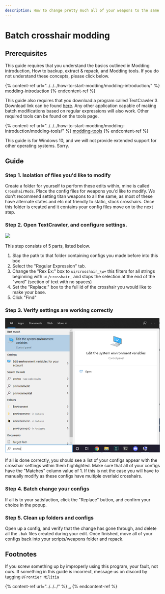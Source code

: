 ```yaml
---
description: How to change pretty much all of your weapons to the same crosshair at once.
---
```


# Batch crosshair modding

## Prerequisites

This guide requires that you understand the basics outlined in Modding introduction, How to backup, extract & repack, and Modding tools. If you do not understand these concepts, please click below.

{% content-ref url="../../../how-to-start-modding/modding-introduction/" %}
[modding-introduction](../../../how-to-start-modding/modding-introduction/)
{% endcontent-ref %}

This guide also requires that you download a program called TextCrawler 3. Download link can be found [here](https://www.digitalvolcano.co.uk/tcdownloads.html). Any other application capable of making batch modifications based on regular expressions will also work. Other required tools can be found on the tools page.

{% content-ref url="../../../how-to-start-modding/modding-introduction/modding-tools/" %}
[modding-tools](../../../how-to-start-modding/modding-introduction/modding-tools/)
{% endcontent-ref %}

This guide is for Windows 10, and we will not provide extended support for other operating systems. Sorry.

## Guide

### Step 1. Isolation of files you'd like to modify

Create a folder for yourself to perform these edits within, mine is called `CrosshairMods`. Place the config files for weapons you'd like to modify. We don't recommend setting titan weapons to all the same, as most of these have alternate states and etc not friendly to static, stock crosshairs. Once this folder is created and it contains your config files move on to the next step.

### Step 2. Open TextCrawler, and configure settings.

![](<../../../.gitbook/assets/image (4) (1).png>)

This step consists of 5 parts, listed below.

1. Slap the path to that folder containing configs you made before into this box
2. Select the "Regular Expression" tab.
3. Change the "Rex Ex:" box to `ui/crosshair_\w+` this filters for all strings beginning with `ui/crosshair_` and stops the selection at the end of the "word" (section of text with no spaces)
4. Set the "Replace:" box to the full id of the crosshair you would like to make your base.
5. Click "Find"

### Step 3. Verify settings are working correctly

![](<../../../.gitbook/assets/image (3).png>)

If all is done correctly, you should see a list of your configs appear with the crosshair settings within them highlighted. Make sure that all of your configs have the "Matches" column value of 1. If this is not the case you will have to manually modify as these configs have multiple overlaid crosshairs.

### Step 4. Batch change your configs

If all is to your satisfaction, click the "Replace" button, and confirm your choice in the popup.

### Step 5. Clean up folders and configs

Open up a config, and verify that the change has gone through, and delete all the `.bak` files created during your edit. Once finished, move all of your configs back into your scripts/weapons folder and repack.

## Footnotes

If you screw something up by improperly using this program, your fault, not ours. If something in this guide is incorrect, message us on discord by tagging `@Frontier Militia`

{% content-ref url="../../../" %}
[..](../../../)
{% endcontent-ref %}
